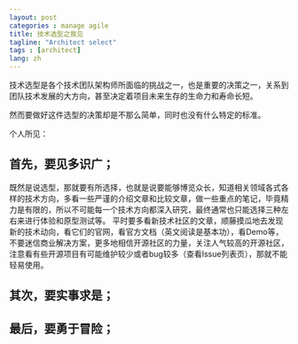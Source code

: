 ```yaml
---
layout: post
categories : manage agile
title: 技术选型之我见
tagline: "Architect select"
tags : [architect]
lang: zh
---
```




技术选型是各个技术团队架构师所面临的挑战之一，也是重要的决策之一，关系到团队技术发展的大方向，甚至决定着项目未来生存的生命力和寿命长短。

然而要做好这件选型的决策却是不那么简单，同时也没有什么特定的标准。

个人所见：

## 首先，要见多识广；

既然是说选型，那就要有所选择，也就是说要能够博览众长，知道相关领域各式各样的技术方向，多看一些严谨的介绍文章和比较文章，做一些重点的笔记，毕竟精力是有限的，所以不可能每一个技术方向都深入研究，最终通常也只能选择三种左右来进行体验和原型测试等。
平时要多看新技术社区的文章，顺藤摸瓜地去发现新的技术动向，看它们的官网，看官方文档（英文阅读是基本功），看Demo等，不要迷信商业解决方案，更多地相信开源社区的力量，关注人气较高的开源社区，注意看有些开源项目有可能维护较少或者bug较多（查看Issue列表页），那就不能轻易使用。

## 其次，要实事求是；

## 最后，要勇于冒险；